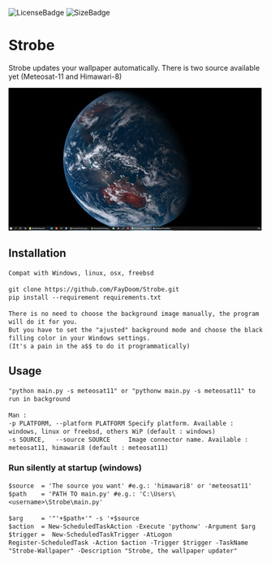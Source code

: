 
![LicenseBadge](https://img.shields.io/github/license/FayDoom/Strobe?style=for-the-badge)
![SizeBadge](https://img.shields.io/github/repo-size/FayDoom/Strobe?style=for-the-badge)


# Strobe
Strobe updates your wallpaper automatically.
There is two source available yet (Meteosat-11 and Himawari-8)

![Demo](https://github.com/FayDoom/Strobe/blob/master/himawari8.jpg)

## Installation
	Compat with Windows, linux, osx, freebsd

	git clone https://github.com/FayDoom/Strobe.git
	pip install --requirement requirements.txt

	There is no need to choose the background image manually, the program will do it for you.
	But you have to set the "ajusted" background mode and choose the black filling color in your Windows settings.
	(It's a pain in the a$$ to do it programmatically)

## Usage
	"python main.py -s meteosat11" or "pythonw main.py -s meteosat11" to run in background

	Man :
	-p PLATFORM, --platform PLATFORM Specify platform. Available : windows, linux or freebsd, others WiP (default : windows)
	-s SOURCE,   --source SOURCE	 Image connector name. Available : meteosat11, himawari8 (default : meteosat11)

### Run silently at startup (windows)
	$source  = 'The source you want' #e.g.: 'himawari8' or 'meteosat11'
	$path    = 'PATH TO main.py' #e.g.: 'C:\Users\<username>\Strobe\main.py'

	$arg     = '"'+$path+'" -s '+$source
	$action  = New-ScheduledTaskAction -Execute 'pythonw' -Argument $arg
	$trigger =  New-ScheduledTaskTrigger -AtLogon
	Register-ScheduledTask -Action $action -Trigger $trigger -TaskName "Strobe-Wallpaper" -Description "Strobe, the wallpaper updater"
